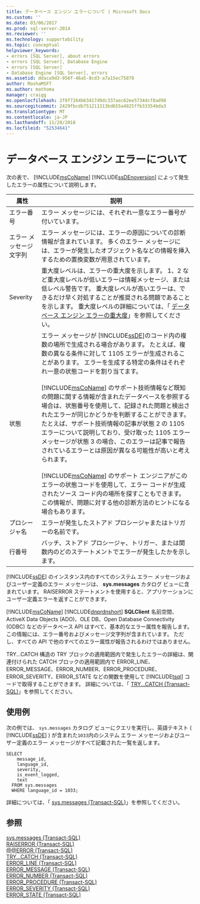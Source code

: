 ```yaml
---
title: データベース エンジン エラーについて | Microsoft Docs
ms.custom: ''
ms.date: 03/06/2017
ms.prod: sql-server-2014
ms.reviewer: ''
ms.technology: supportability
ms.topic: conceptual
helpviewer_keywords:
- errors [SQL Server], about errors
- errors [SQL Server], Database Engine
- errors [SQL Server]
- Database Engine [SQL Server], errors
ms.assetid: ddaca9d3-956f-46a5-8cd3-a7a15ec75878
author: MashaMSFT
ms.author: mathoma
manager: craigg
ms.openlocfilehash: 2f8f7264b63417d9dc337aec62ee5734dcf8ad98
ms.sourcegitcommit: 2429fbcdb751211313bd655a4825ffb33354bda3
ms.translationtype: MT
ms.contentlocale: ja-JP
ms.lasthandoff: 11/28/2018
ms.locfileid: "52534641"
---
```

# <a name="understanding-database-engine-errors"></a>データベース エンジン エラーについて
  次の表で、 [!INCLUDE[msCoName](../../includes/msconame-md.md)] [!INCLUDE[ssDEnoversion](../../includes/ssdenoversion-md.md)] によって発生したエラーの属性について説明します。  
  
|属性|説明|  
|---------------|-----------------|  
|エラー番号|エラー メッセージには、それぞれ一意なエラー番号が付いています。|  
|エラー メッセージ文字列|エラー メッセージには、エラーの原因についての診断情報が含まれています。 多くのエラー メッセージには、エラーが発生したオブジェクト名などの情報を挿入するための置換変数が用意されています。|  
|Severity|重大度レベルは、エラーの重大度を示します。 1、2 など重大度レベルが低いエラーは情報メッセージ、または低レベル警告です。 重大度レベルが高いエラーは、できるだけ早く対処することが推奨される問題であることを示します。 重大度レベルの詳細については、「 [データベース エンジン エラーの重大度](database-engine-error-severities.md)」を参照してください。|  
|状態|エラー メッセージが [!INCLUDE[ssDE](../../includes/ssde-md.md)]のコード内の複数の場所で生成される場合があります。 たとえば、複数の異なる条件に対して 1105 エラーが生成されることがあります。 エラーを生成する特定の条件はそれぞれ一意の状態コードを割り当てます。<br /><br /> [!INCLUDE[msCoName](../../includes/msconame-md.md)] のサポート技術情報など既知の問題に関する情報が含まれたデータベースを参照する場合は、状態番号を使用して、記録された問題と検出されたエラーが同じかどうかを判断することができます。 たとえば、サポート技術情報の記事が状態 2 の 1105 エラーについて説明しており、受け取った 1105 エラー メッセージが状態 3 の場合、このエラーは記事で報告されているエラーとは原因が異なる可能性が高いと考えられます。<br /><br /> [!INCLUDE[msCoName](../../includes/msconame-md.md)] のサポート エンジニアがこのエラーの状態コードを使用して、エラー コードが生成されたソース コード内の場所を探すこともできます。 この情報が、問題に対する他の診断方法のヒントになる場合もあります。|  
|プロシージャ名|エラーが発生したストアド プロシージャまたはトリガーの名前です。|  
|行番号|バッチ、ストアド プロシージャ、トリガー、または関数内のどのステートメントでエラーが発生したかを示します。|  
  
 [!INCLUDE[ssDE](../../includes/ssde-md.md)] のインスタンス内のすべてのシステム エラー メッセージおよびユーザー定義のエラー メッセージは、 **sys.messages** カタログ ビューに含まれています。 RAISERROR ステートメントを使用すると、アプリケーションにユーザー定義エラーを返すことができます。  
  
  [!INCLUDE[msCoName](../../includes/msconame-md.md)] [!INCLUDE[dnprdnshort](../../includes/dnprdnshort-md.md)] **SQLClient** 名前空間、ActiveX Data Objects (ADO)、OLE DB、Open Database Connectivity (ODBC) などのデータベース API はすべて、基本的なエラー属性を報告します。 この情報には、エラー番号およびメッセージ文字列が含まれています。 ただし、すべての API で他のすべてのエラー属性が報告されるわけではありません。  
  
 TRY...CATCH 構造の TRY ブロックの適用範囲内で発生したエラーの詳細は、関連付けられた CATCH ブロックの適用範囲内で ERROR_LINE、ERROR_MESSAGE、ERROR_NUMBER、ERROR_PROCEDURE、ERROR_SEVERITY、ERROR_STATE などの関数を使用して [!INCLUDE[tsql](../../includes/tsql-md.md)] コードで取得することができます。 詳細については、「 [TRY...CATCH &#40;Transact-SQL&#41;](/sql/t-sql/language-elements/try-catch-transact-sql)」を参照してください。  
  
## <a name="examples"></a>使用例  
 次の例では、 `sys.messages` カタログ ビューにクエリを実行し、英語テキスト ( [!INCLUDE[ssDE](../../includes/ssde-md.md)] ) が含まれた`1033`内のシステム エラー メッセージおよびユーザー定義のエラー メッセージがすべて記載された一覧を返します。  
  
```  
SELECT  
    message_id,  
    language_id,  
    severity,  
    is_event_logged,  
    text  
  FROM sys.messages  
  WHERE language_id = 1033;  
```  
  
 詳細については、「 [sys.messages &#40;Transact-SQL&#41;](/sql/relational-databases/system-catalog-views/messages-for-errors-catalog-views-sys-messages)」を参照してください。  
  
## <a name="see-also"></a>参照  
 [sys.messages &#40;Transact-SQL&#41;](/sql/relational-databases/system-catalog-views/messages-for-errors-catalog-views-sys-messages)   
 [RAISERROR &#40;Transact-SQL&#41;](/sql/t-sql/language-elements/raiserror-transact-sql)   
 [@@ERROR &#40;Transact-SQL&#41;](/sql/t-sql/functions/error-transact-sql)   
 [TRY...CATCH &#40;Transact-SQL&#41;](/sql/t-sql/language-elements/try-catch-transact-sql)   
 [ERROR_LINE &#40;Transact-SQL&#41;](/sql/t-sql/functions/error-line-transact-sql)   
 [ERROR_MESSAGE &#40;Transact-SQL&#41;](/sql/t-sql/functions/error-message-transact-sql)   
 [ERROR_NUMBER &#40;Transact-SQL&#41;](/sql/t-sql/functions/error-number-transact-sql)   
 [ERROR_PROCEDURE &#40;Transact-SQL&#41;](/sql/t-sql/functions/error-procedure-transact-sql)   
 [ERROR_SEVERITY &#40;Transact-SQL&#41;](/sql/t-sql/functions/error-severity-transact-sql)   
 [ERROR_STATE &#40;Transact-SQL&#41;](/sql/t-sql/functions/error-state-transact-sql)  
  
  
